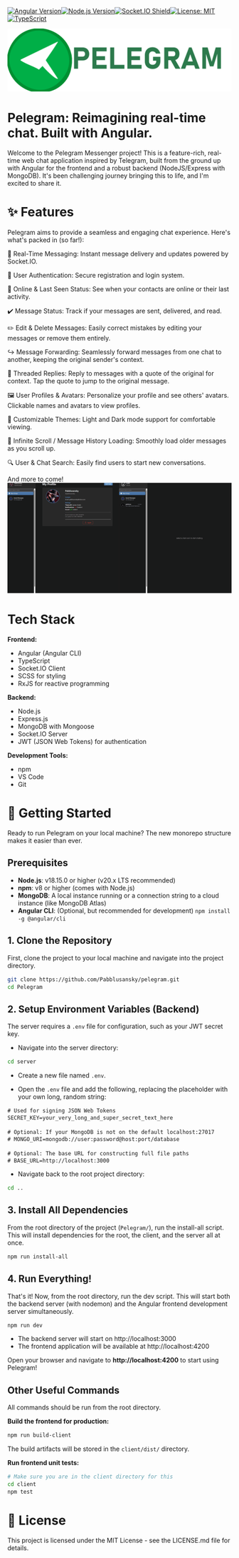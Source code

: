 [![Angular Version][angular-shield]][angular-url][![Node.js Version][nodejs-shield]][nodejs-url][![Socket.IO Shield][socketio-shield]][socketio-url][![License: MIT][license-shield]][license-url][![TypeScript][typescript-shield]][typescript-url]

![Pelegram](README%20files/README.png)
# Pelegram: Reimagining real-time chat. Built with Angular.

Welcome to the Pelegram Messenger project! This is a feature-rich, real-time web chat application inspired by Telegram, built from the ground up with Angular for the frontend and a robust backend (NodeJS/Express with MongoDB). It's been challenging journey bringing this to life, and I'm excited to share it.

# ✨ Features

Pelegram aims to provide a seamless and engaging chat experience. Here's what's packed in (so far!):

📱 Real-Time Messaging: Instant message delivery and updates powered by Socket.IO.

👤 User Authentication: Secure registration and login system.

👀 Online & Last Seen Status: See when your contacts are online or their last activity.

✔️ Message Status: Track if your messages are sent, delivered, and read.

✏️ Edit & Delete Messages: Easily correct mistakes by editing your messages or remove them entirely.

↪️ Message Forwarding: Seamlessly forward messages from one chat to another, keeping the original sender's context.

💬 Threaded Replies: Reply to messages with a quote of the original for context. Tap the quote to jump to the original message.

🖼️ User Profiles & Avatars: Personalize your profile and see others' avatars. Clickable names and avatars to view profiles.

🎨 Customizable Themes: Light and Dark mode support for comfortable viewing.

📜 Infinite Scroll / Message History Loading: Smoothly load older messages as you scroll up.

🔍 User & Chat Search: Easily find users to start new conversations.

And more to come!
![Main GIF](README%20files/Main.gif)

# Tech Stack

**Frontend:**
- Angular (Angular CLI)
- TypeScript
- Socket.IO Client
- SCSS for styling
- RxJS for reactive programming

**Backend:**
- Node.js
- Express.js
- MongoDB with Mongoose
- Socket.IO Server
- JWT (JSON Web Tokens) for authentication

**Development Tools:**
- npm
- VS Code
- Git

# 🚀 Getting Started

Ready to run Pelegram on your local machine? The new monorepo structure makes it easier than ever.

## Prerequisites

- **Node.js**: v18.15.0 or higher (v20.x LTS recommended)
- **npm**: v8 or higher (comes with Node.js)
- **MongoDB**: A local instance running or a connection string to a cloud instance (like MongoDB Atlas)
- **Angular CLI**: (Optional, but recommended for development) `npm install -g @angular/cli`

## 1. Clone the Repository

First, clone the project to your local machine and navigate into the project directory.

```bash
git clone https://github.com/Pabblusansky/pelegram.git
cd Pelegram
```

## 2. Setup Environment Variables (Backend)

The server requires a `.env` file for configuration, such as your JWT secret key.

- Navigate into the server directory:
```bash
cd server
```

- Create a new file named `.env`.

- Open the `.env` file and add the following, replacing the placeholder with your own long, random string:
```env
# Used for signing JSON Web Tokens
SECRET_KEY=your_very_long_and_super_secret_text_here

# Optional: If your MongoDB is not on the default localhost:27017
# MONGO_URI=mongodb://user:password@host:port/database

# Optional: The base URL for constructing full file paths
# BASE_URL=http://localhost:3000
```

- Navigate back to the root project directory:
```bash
cd ..
```

## 3. Install All Dependencies

From the root directory of the project (`Pelegram/`), run the install-all script. This will install dependencies for the root, the client, and the server all at once.

```bash
npm run install-all
```

## 4. Run Everything!

That's it! Now, from the root directory, run the dev script. This will start both the backend server (with nodemon) and the Angular frontend development server simultaneously.

```bash
npm run dev
```

- The backend server will start on http://localhost:3000
- The frontend application will be available at http://localhost:4200

Open your browser and navigate to **http://localhost:4200** to start using Pelegram!

## Other Useful Commands

All commands should be run from the root directory.

**Build the frontend for production:**
```bash
npm run build-client
```
The build artifacts will be stored in the `client/dist/` directory.

**Run frontend unit tests:**
```bash
# Make sure you are in the client directory for this
cd client
npm test
```

# 📜 License

This project is licensed under the MIT License - see the LICENSE.md file for details.

[angular-shield]: https://img.shields.io/badge/angular-v20%2B-%23DD0031?logo=angular
[angular-url]: https://angular.io/

[typescript-shield]: https://img.shields.io/badge/typescript-v5%2B-%233178C6?logo=typescript
[typescript-url]: https://www.typescriptlang.org/

[nodejs-shield]: https://img.shields.io/badge/Node.js-v18.15+/20+-%2523339933?logo=node.js
[nodejs-url]: https://nodejs.org/

[socketio-shield]: https://img.shields.io/badge/Socket.IO-v4%2B-010101?logo=socket.io
[socketio-url]: https://socket.io/

[license-shield]: https://img.shields.io/badge/License-MIT-yellow.svg
[license-url]: https://opensource.org/licenses/MIT